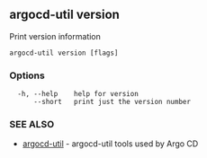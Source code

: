 ## argocd-util version

Print version information

```
argocd-util version [flags]
```

### Options

```
  -h, --help    help for version
      --short   print just the version number
```

### SEE ALSO

* [argocd-util](argocd-util.md)	 - argocd-util tools used by Argo CD

